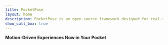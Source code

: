 ```yaml
---
title: PocketPose
layout: home
description: PocketPose is an open-source framework designed for real-time pose estimation on consumer devices.
show_call_box: true
---
```


__Motion-Driven Experiences Now in Your Pocket__


